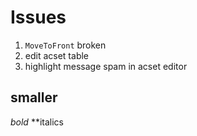 # Issues

1. `MoveToFront` broken
2. edit acset table
3. highlight message spam in acset editor

## smaller


*bold* **italics
